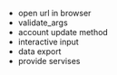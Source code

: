 
- open url in browser
- validate_args 
- account update method
- interactive input
- data export
- provide servises

